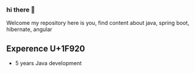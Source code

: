 ### hi there 👋
Welcome my repository here is you, find content about java, spring boot, hibernate, angular
## Experence U+1F920 
- 5 years Java development 
